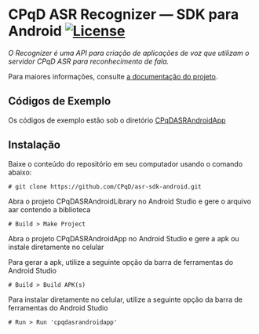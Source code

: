 # CPqD ASR Recognizer &mdash; SDK para Android  [![License](https://img.shields.io/badge/License-Apache%202.0-blue.svg)](https://opensource.org/licenses/Apache-2.0)

*O Recognizer é uma API para criação de aplicações de voz que utilizam o servidor CPqD ASR para reconhecimento de fala.*

Para maiores informações, consulte [a documentação do projeto](https://speechweb.cpqd.com.br/asr/docs).

## Códigos de Exemplo

Os códigos de exemplo estão sob o diretório [CPqDASRAndroidApp](https://github.com/CPqD/asr-sdk-android/tree/master/CPqDASRAndroidApp)

## Instalação

Baixe o conteúdo do repositório em seu computador usando o comando abaixo:

	# git clone https://github.com/CPqD/asr-sdk-android.git

Abra o projeto CPqDASRAndroidLibrary no Android Studio e gere o arquivo aar contendo a biblioteca

	# Build > Make Project 

Abra o projeto CPqDASRAndroidApp no Android Studio e gere a apk ou instale diretamente no celular

Para gerar a apk, utilize a seguinte opção da barra de ferramentas do Android Studio

	# Build > Build APK(s) 
	
Para instalar diretamente no celular, utilize a seguinte opção da barra de ferramentas do Android Studio

	# Run > Run 'cpqdasrandroidapp' 